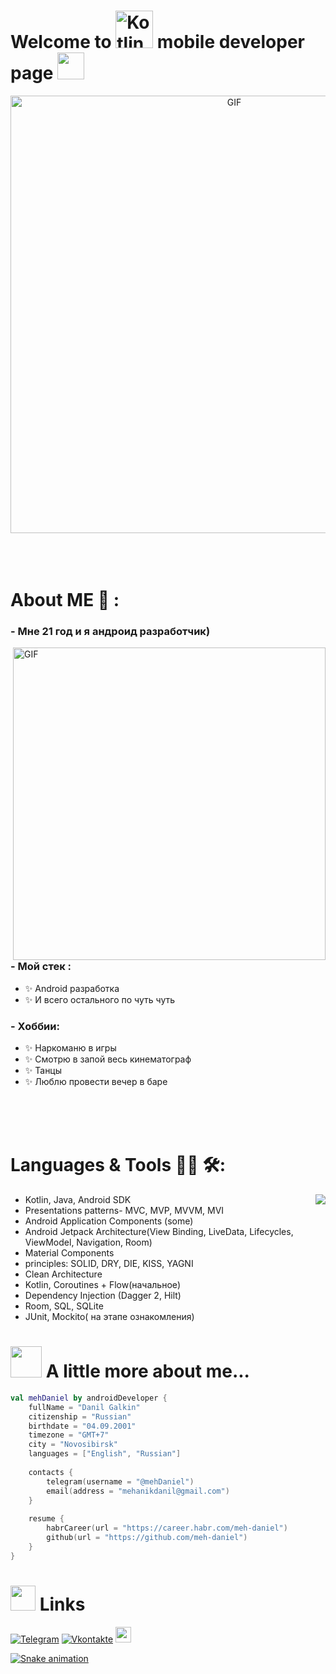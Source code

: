# Welcome to <img alt="Kotlin" src="https://img.shields.io/badge/Kotlin-orange?logo=kotlin&logoColor=white&style=flat-square" width="60px"/> mobile developer page <img src="https://user-images.githubusercontent.com/5679180/79618120-0daffb80-80be-11ea-819e-d2b0fa904d07.gif" height="43px" width="43px">

<div align="center">
<img hight="300" width="700" alt="GIF" align="center" src="https://github.com/Xx-Ashutosh-xX/Xx-Ashutosh-xX/blob/master/assets/208593.gif">
</div>


</br>
</br>
</br>


# About ME 💬 :

### - Мне 21 год и я андроид разработчик)

<img hight="400" width="500" alt="GIF" align="right" src="https://github.com/Xx-Ashutosh-xX/Xx-Ashutosh-xX/blob/master/assets/1936.gif">

### - Мой стек :
- ✨ Android разработка
- ✨ И всего остального по чуть чуть

### - Хоббии: 
- ✨ Наркоманю в игры
- ✨ Смотрю в запой весь кинематограф
- ✨ Танцы
- ✨ Люблю провести вечер в баре

</br>
</br>
</br>



# Languages & Tools 👨‍💻 🛠:
<img align="right" src="https://media1.giphy.com/media/13HgwGsXF0aiGY/giphy.gif" />
<ul>
<li>Kotlin, Java, Android SDK</li>
<li>Presentations patterns- MVC, MVP, MVVM, MVI</li>
<li>Android Application Components (some)  </li>
<li>Android Jetpack Architecture(View Binding, LiveData, Lifecycles, ViewModel, Navigation, Room)</li>
<li>Material Components</li>
<li>principles: SOLID, DRY, DIE, KISS, YAGNI</li>
<li>Clean Architecture</li>
<li>Kotlin, Coroutines + Flow(начальное)</li>
<li>Dependency Injection (Dagger 2, Hilt)</li>
<li>Room, SQL, SQLite</li>
<li>JUnit, Mockito( на этапе ознакомления)</li>
</ul>


# <img src="https://media.giphy.com/media/VgCDAzcKvsR6OM0uWg/giphy.gif" width="50"> A little more about me...  

```kotlin
val mehDaniel by androidDeveloper {
    fullName = "Danil Galkin"
    citizenship = "Russian"
    birthdate = "04.09.2001"
    timezone = "GMT+7"
    city = "Novosibirsk"
    languages = ["English", "Russian"]
    
    contacts {
        telegram(username = "@mehDaniel")
        email(address = "mehanikdanil@gmail.com")
    }
    
    resume {
        habrCareer(url = "https://career.habr.com/meh-daniel")
        github(url = "https://github.com/meh-daniel")
    }
}
```

# <img height="40" src="https://raw.githubusercontent.com/innng/innng/master/assets/kyubey.gif"/> Links

[![Telegram](https://img.shields.io/badge/-Telegram-090909?style=for-the-badge&logo=telegram&logoColor=27A0D9)](https://t.me/mehDaniel)
[![Vkontakte](https://img.shields.io/badge/-Vkontakte-090909?style=for-the-badge&logo=Vk&logoColor=4F7DB3)](https://vk.com/mehanikdanil)
 <a href="https://www.instagram.com/mehdaniell/"><img src="https://img.shields.io/badge/instagram-%23E4405F.svg?&style=for-the-badge&logo=instagram&logoColor=white" height=25>

![Snake animation](https://github.com/Packetic/Packetic/blob/output/github-contribution-grid-snake.svg)
